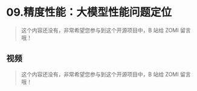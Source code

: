 <!--Copyright © ZOMI 适用于[License](https://github.com/Infrasys-AI/AIInfra)版权许可-->

# 09.精度性能：大模型性能问题定位

> 这个内容还没有，非常希望您参与到这个开源项目中，B 站给 ZOMI 留言哦！

## 视频

> 这个内容还没有，非常希望您参与到这个开源项目中，B 站给 ZOMI 留言哦！
